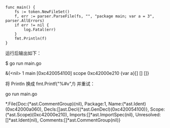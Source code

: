 ```
func main() {
    fs := token.NewFileSet()
    f, err := parser.ParseFile(fs, "", "package main; var a = 3", parser.AllErrors)
    if err != nil {
        log.Fatal(err)
    }
    fmt.Println(f)
}
```

运行后输出如下：

$ go run main.go

&{&lt;nil&gt; 1 main \[0xc420054100\] scope 0xc42000e210 {var a}\[\] \[\] \[\]}

将 Println 换成 fmt.Printf\("%\#v",f\) 并重试：

go run main.go

\*.File{Doc:\(\*ast.CommentGroup\)\(nil\), Package:1, Name:\(\*ast.Ident\)\(0xc42000a060\), Decls:\[\]ast.Decl{\(\*ast.GenDecl\)\(0xc420054100\)}, Scope:\(\*ast.Scope\)\(0xc42000e210\), Imports:\[\]\*ast.ImportSpec\(nil\), Unresolved:\[\]\*ast.Ident\(nil\), Comments:\[\]\*ast.CommentGroup\(nil\)}

